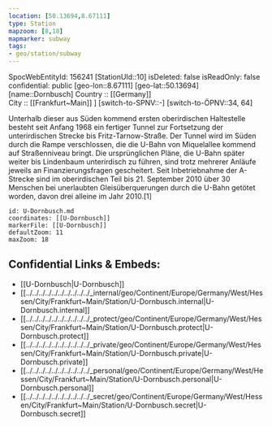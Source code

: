 ```yaml
---
location: [50.13694,8.67111] 
type: Station 
mapzoom: [8,18] 
mapmarker: subway 
tags:
- geo/station/subway
---
```

SpocWebEntityId: 156241
[StationUId::10] 
isDeleted: false
isReadOnly: false
confidential: public
[geo-lon::8.67111] 
[geo-lat::50.13694] 
[name::Dornbusch] 
Country :: [[Germany]]  
City :: [[Frankfurt~Main]] ] 
[switch-to-SPNV::-] 
[switch-to-ÖPNV::34, 64] 

Unterhalb dieser aus Süden kommend ersten oberirdischen Haltestelle besteht seit Anfang 1968 ein fertiger Tunnel zur Fortsetzung der unterirdischen Strecke bis Fritz-Tarnow-Straße. Der Tunnel wird im Süden durch die Rampe verschlossen, die die U-Bahn von Miquelallee kommend auf Straßenniveau bringt. Die ursprünglichen Pläne, die U-Bahn später weiter bis Lindenbaum unterirdisch zu führen, sind trotz mehrerer Anläufe jeweils an Finanzierungsfragen gescheitert. Seit Inbetriebnahme der A-Strecke sind im oberirdischen Teil bis 21. September 2010 über 30 Menschen bei unerlaubten Gleisüberquerungen durch die U-Bahn getötet worden, davon drei alleine im Jahr 2010.[1] 

```leaflet
id: U-Dornbusch.md
coordinates: [[U-Dornbusch]] 
markerFile: [[U-Dornbusch]] 
defaultZoom: 11 
maxZoom: 18
```


## Confidential Links & Embeds: 
- [[U-Dornbusch|U-Dornbusch]] 
- [[../../../../../../../../../../_internal/geo/Continent/Europe/Germany/West/Hessen/City/Frankfurt~Main/Station/U-Dornbusch.internal|U-Dornbusch.internal]] 
- [[../../../../../../../../../../_protect/geo/Continent/Europe/Germany/West/Hessen/City/Frankfurt~Main/Station/U-Dornbusch.protect|U-Dornbusch.protect]] 
- [[../../../../../../../../../../_private/geo/Continent/Europe/Germany/West/Hessen/City/Frankfurt~Main/Station/U-Dornbusch.private|U-Dornbusch.private]] 
- [[../../../../../../../../../../_personal/geo/Continent/Europe/Germany/West/Hessen/City/Frankfurt~Main/Station/U-Dornbusch.personal|U-Dornbusch.personal]] 
- [[../../../../../../../../../../_secret/geo/Continent/Europe/Germany/West/Hessen/City/Frankfurt~Main/Station/U-Dornbusch.secret|U-Dornbusch.secret]] 
